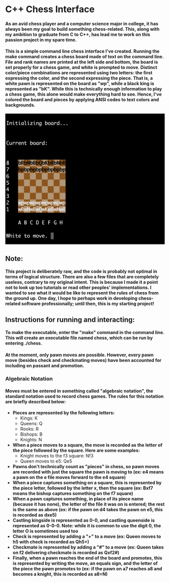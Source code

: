 # C++ Chess Interface

#### As an avid chess player and a computer science major in college, it has always been my goal to build something chess-related. This, along with my ambition to graduate from C to C++, has lead me to work on this passion project in my spare time.

#### This is a simple command line chess interface I've created. Running the make command creates a chess board made of text on the command line. File and rank names are printed at the left side and bottom, the board is set properly for a chess game, and white is prompted to move. Distinct color/piece combinations are represented using two letters: the first expressing the color, and the second expressing the piece. That is, a white pawn is represented on the board as "wp", while a black king is represented as "bK". While this is technically enough information to play a chess game, this alone would make everything hard to see. Hence, I've colored the board and pieces by applying ANSI codes to text colors and backgrounds.

![Initialized Chess Board](initializedBoard.png)

## Note:
#### This project is deliberately raw, and the code is probably not optimal in terms of logical structure. There are also a few files that are completely useless, contrary to my original intent. This is because I made it a point not to look up too tutorials or read other peoples' implementations. I wanted to see what it would be like to represent the rules of chess from the ground up. One day, I hope to perhaps work in developing chess-related software professionally; until then, this is my starting project!

## Instructions for running and interacting:
#### To make the executable, enter the "make" command in the command line. This will create an executable file named chess, which can be run by entering ./chess.

#### At the moment, only pawn moves are possible. However, every pawn move (besides check and checkmating moves) have been accounted for including en passant and promotion.

### Algebraic Notation

#### Moves must be entered in something called "algebraic notation", the standard notation used to record chess games. The rules for this notation are briefly described below:
- **Pieces are represented by the following letters:**
  - Kings: K
  - Queens: Q
  - Rooks: R
  - Bishops: B
  - Knights: N
- **When a piece moves to a square, the move is recorded as the letter of the piece followed by the square. Here are some examples:**
  - Knight moves to the f3 square: Nf3
  - Queen moves to e5: Qe5
- **Pawns don't technically count as "pieces" in chess, so pawn moves are recorded with just the square the pawn is moving to (ex: e4 means a pawn on the e file moves forward to the e4 square)**
- **When a piece captures something on a square, this is represented by the piece letter, followed by the letter x, then the square (ex: Bxf7 means the bishop captures something on the f7 square)**
- **When a pawn captures something, in place of its piece name (because it has none), the letter of the file it was on is entered; the rest is the same as above (ex: if the pawn on d4 takes the pawn on e5, this is recorded as dxe5)**
- **Castling kingside is represented as 0-0, and castling queenside is represented as 0-0-0. Note: while it is common to use the digit 0, the letter O is sometimes used too**
- **Check is represented by adding a "+" to a move (ex: Queen moves to h5 with check is recorded as Qh5+)**
- **Checkmate is represented by adding a "#" to a move (ex: Queen takes on f2 delivering checkmate is recorded as Qxf2#)**
- **Finally, when a pawn reaches the end of the board and promotes, this is represented by writing the move, an equals sign, and the letter of the piece the pawn promotes to (ex: if the pawn on a7 reaches a8 and becomes a knight, this is recorded as a8=N)**

